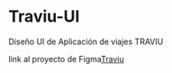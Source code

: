 # Traviu-UI

Diseño UI de Aplicación de viajes TRAVIU

link al proyecto de Figma<a href="https://www.figma.com/file/UH9mLKn0UghETWh06elOtG/traviu-app?node-id=0%3A1">Traviu</a>
